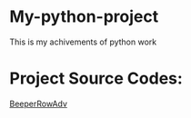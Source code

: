 # My-python-project
This is my achivements of python work
# Project Source Codes:
[BeeperRowAdv](StepUp.py)
